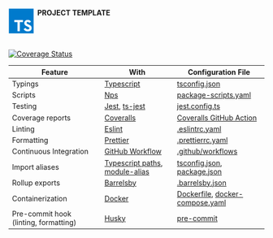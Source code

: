 <div style='display: flex'>
  <img alt='ts icon' width='50' src='https://raw.githubusercontent.com/devicons/devicon/master/icons/typescript/typescript-original.svg'/>
  <span style='font-weight: bold'>&nbsp;&nbsp<strong>PROJECT TEMPLATE</strong></span>
</div>
<br/>

[![Coverage Status](https://coveralls.io/repos/github/r1oga/ts-template/badge.svg?branch=main)](https://coveralls.io/github/r1oga/ts-template?branch=main)

| Feature                               | With                                                                                                                        | Configuration File                                                                                                                                                                                                                        |
| ------------------------------------- | --------------------------------------------------------------------------------------------------------------------------- | ----------------------------------------------------------------------------------------------------------------------------------------------------------------------------------------------------------------------------------------- |
| Typings                               | [Typescript](https://www.typescriptlang.org/)                                                                               | [tsconfig.json](./tsconfig.json)                                                                                                                                                                                                          |
| Scripts                               | [Nps](https://github.com/sezna/nps)                                                                                         | [package-scripts.yaml](./package-scripts.yaml)                                                                                                                                                                                            |
| Testing                               | [Jest](https://jestjs.io/), [ts-jest](https://kulshekhar.github.io/ts-jest/)                                                | [jest.config.ts](test/jest.config.ts)                                                                                                                                                                                                     |
| Coverage reports                      | [Coveralls](https://coveralls.io/)                                                                                          | [Coveralls GitHub Action](https://github.com/marketplace/actions/coveralls-github-action)                                                                                                                                                 |
| Linting                               | [Eslint](https://eslint.org/)                                                                                               | [.eslintrc.yaml](./.eslintrc.yaml)                                                                                                                                                                                                        |
| Formatting                            | [Prettier](https://prettier.io/)                                                                                            | [.prettierrc.yaml](./.prettierrc.yaml)                                                                                                                                                                                                    |
| Continuous Integration                | [GitHub Workflow](https://docs.github.com/en/actions/using-workflows)                                                       | [.github/workflows](./.github/workflows)                                                                                                                                                                                                  |
| Import aliases                        | [Typescript paths](https://www.typescriptlang.org/tsconfig#paths), [module-alias](https://github.com/ilearnio/module-alias) | [tsconfig.json](https://github.com/r1oga/ts-template/blob/5d6983a6d28429b9dd256edf40bad5ee48c33d9c/tsconfig.json#L26), [package.json](https://github.com/r1oga/ts-template/blob/5d6983a6d28429b9dd256edf40bad5ee48c33d9c/package.json#L9) |
| Rollup exports                        | [Barrelsby](https://github.com/bencoveney/barrelsby)                                                                        | [.barrelsby.json](./.barrelsby.json)                                                                                                                                                                                                      |
| Containerization                      | [Docker](https://www.docker.com/)                                                                                           | [Dockerfile](./Dockerfile), [docker-compose.yaml](./docker-compose.yaml)                                                                                                                                                                  |
| Pre-commit hook (linting, formatting) | [Husky](https://typicode.github.io/husky)                                                                                   | [pre-commit](./.husky/pre-commit)                                                                                                                                                                                                         |

